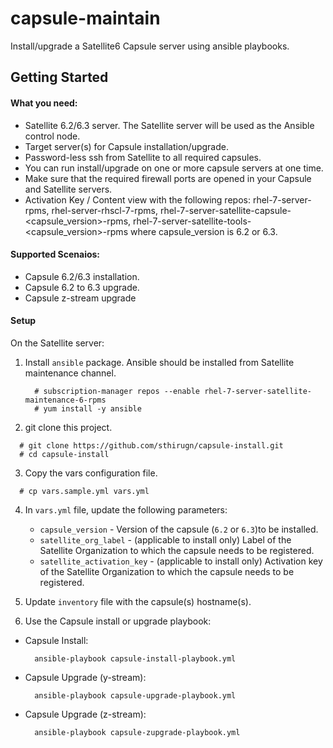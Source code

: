 # capsule-maintain
Install/upgrade a Satellite6 Capsule server using ansible playbooks.

## Getting Started

#### What you need: ####
- Satellite 6.2/6.3 server. The Satellite server will be used as the Ansible control node.
- Target server(s) for Capsule installation/upgrade.
- Password-less ssh from Satellite to all required capsules.
- You can run install/upgrade on one or more capsule servers at one time.
- Make sure that the required firewall ports are opened in your Capsule and Satellite servers.
- Activation Key / Content view with the following repos: rhel-7-server-rpms, rhel-server-rhscl-7-rpms, rhel-7-server-satellite-capsule-<capsule_version>-rpms, rhel-7-server-satellite-tools-<capsule_version>-rpms where capsule_version is 6.2 or 6.3.


#### Supported Scenaios: ####
- Capsule 6.2/6.3 installation.
- Capsule 6.2 to 6.3 upgrade.
- Capsule z-stream upgrade

#### Setup ####
On the Satellite server:

1. Install `ansible` package.  Ansible should be installed from Satellite maintenance channel.
   ```console
     # subscription-manager repos --enable rhel-7-server-satellite-maintenance-6-rpms
     # yum install -y ansible
   ```

2. git clone this project.
  ```console
    # git clone https://github.com/sthirugn/capsule-install.git
    # cd capsule-install
  ```

3. Copy the vars configuration file.
  ```console
    # cp vars.sample.yml vars.yml
  ```

4. In `vars.yml` file, update the following parameters:
   - `capsule_version` - Version of the capsule (`6.2` or `6.3`)to be installed.
   - `satellite_org_label` - (applicable to install only) Label of the Satellite Organization to which the capsule needs to be registered.
   - `satellite_activation_key` - (applicable to install only) Activation key of the Satellite Organization to which the capsule needs to be registered.

5. Update `inventory` file with the capsule(s) hostname(s).

6. Use the Capsule install or upgrade playbook:
  * Capsule Install:
    ```console
      ansible-playbook capsule-install-playbook.yml
    ```
  * Capsule Upgrade (y-stream):
    ```console
      ansible-playbook capsule-upgrade-playbook.yml
    ```
  * Capsule Upgrade (z-stream):
    ```console
      ansible-playbook capsule-zupgrade-playbook.yml
    ```
